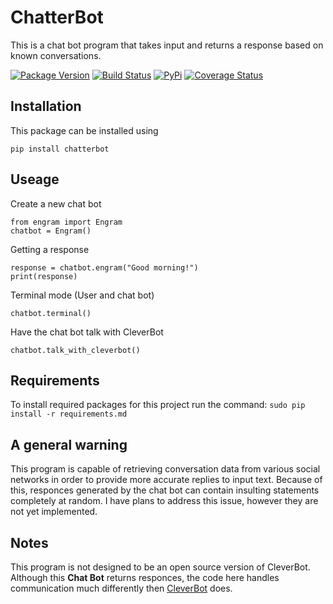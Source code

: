 # ChatterBot

This is a chat bot program that takes input and returns a response based on known conversations.

[![Package Version](https://badge.fury.io/py/ChatterBot.png)](http://badge.fury.io/py/ChatterBot)
[![Build Status](https://travis-ci.org/gunthercox/ChatterBot.svg?branch=master)](https://travis-ci.org/gunthercox/ChatterBot)
[![PyPi](https://pypip.in/d/ChatterBot/badge.png)](https://pypi.python.org/pypi/ChatterBot)
[![Coverage Status](https://img.shields.io/coveralls/gunthercox/ChatterBot.svg)](https://coveralls.io/r/gunthercox/ChatterBot)

## Installation

This package can be installed using
```
pip install chatterbot
```

## Useage

Create a new chat bot
```
from engram import Engram
chatbot = Engram()
```

Getting a response
```
response = chatbot.engram("Good morning!")
print(response)
```

Terminal mode (User and chat bot)
```
chatbot.terminal()
```

Have the chat bot talk with CleverBot
```
chatbot.talk_with_cleverbot()
```

## Requirements

To install required packages for this project run the command:
```sudo pip install -r requirements.md```

## A general warning

This program is capable of retrieving conversation data from various social networks
in order to provide more accurate replies to input text. Because of this,
responces generated by the chat bot can contain insulting statements completely at random.
I have plans to address this issue, however they are not yet implemented.

## Notes

This program is not designed to be an open source version of CleverBot.
Although this **Chat Bot** returns responces, the code here handles communication
much differently then [CleverBot](http://www.cleverbot.com) does.
